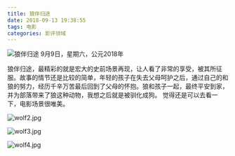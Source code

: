 ```yaml
---
title: 狼伴归途
date: 2018-09-13 19:38:55
tags: 电影
categories: 影评领域
---
```


![狼伴归途](https://upload-images.jianshu.io/upload_images/3478485-71c67307e95546df.png?imageMogr2/auto-orient/strip%7CimageView2/2/w/1240)
9月9日，星期六，公元2018年

<!--less-->

狼伴归途，最精彩的就是宏大的史前场景再现，让人看了非常的享受，被其所征服。故事的情节还是比较的简单，年轻的孩子在失去父母呵护之后，通过自己的和狼的努力，经历千辛万苦最后回到了父母的怀抱。狼和孩子一起，最终平安到家，并为部落带来了狼这种动物，我想之后就是被驯化成狗。
觉得还是可以去看一下，电影场景很唯美。

![wolf2.jpg](https://upload-images.jianshu.io/upload_images/3478485-1847b7b43f7ef666.jpg?imageMogr2/auto-orient/strip%7CimageView2/2/w/1240)

![wolf3.jpg](https://upload-images.jianshu.io/upload_images/3478485-7acc324003fe7eeb.jpg?imageMogr2/auto-orient/strip%7CimageView2/2/w/1240)

![wolf4.jpg](https://upload-images.jianshu.io/upload_images/3478485-05dda12e9ab338f8.jpg?imageMogr2/auto-orient/strip%7CimageView2/2/w/1240)